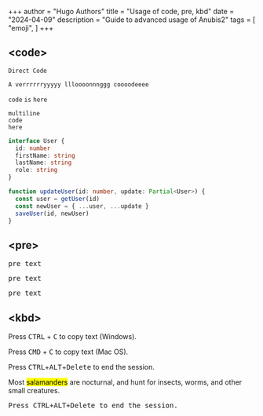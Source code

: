 +++
author = "Hugo Authors"
title = "Usage of code, pre, kbd"
date = "2024-04-09"
description = "Guide to advanced usage of Anubis2"
tags = [
    "emoji",
]
+++


## \<code\>

<code>Direct Code</code>

`A verrrrrryyyyy llloooonnnggg coooodeeee`

`code` `is` `here`

```plain
multiline
code
here
```

```typescript
interface User {
  id: number
  firstName: string
  lastName: string
  role: string
}

function updateUser(id: number, update: Partial<User>) {
  const user = getUser(id)
  const newUser = { ...user, ...update }
  saveUser(id, newUser)
}
```

## \<pre\>

<pre>pre text</pre>
<pre>pre text</pre>
<pre>pre text</pre>

## \<kbd\>


<p>Press <kbd>CTRL</kbd> + <kbd>C</kbd> to copy text (Windows).</p>

<p>Press <kbd>CMD</kbd> + <kbd>C</kbd> to copy text (Mac OS).</p>

Press <kbd>CTRL</kbd>+<kbd>ALT</kbd>+<kbd>Delete</kbd> to end the session.

Most <mark>salamanders</mark> are nocturnal, and hunt for insects, worms, and other small creatures.

<pre>Press <kbd>CTRL</kbd>+<kbd>ALT</kbd>+<kbd>Delete</kbd> to end the session.</pre>
